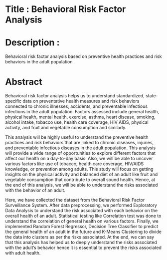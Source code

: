 # Title : Behavioral Risk Factor Analysis 

# Description : 
Behavioral risk factor analysis based on preventive health practices and risk behaviors in the adult population

# Abstract

Behavioral risk factor analysis helps us to understand standardized, state-specific data on preventative health measures and risk behaviors connected to chronic illnesses, accidents, and preventable infectious infections in the adult population. Factors assessed include general health, physical health, mental health, exercise, asthma, heart disease, smoking, alcohol intake, tobacco use, health care coverage, HIV AIDS, physical activity, and fruit and vegetable consumption and similarly.

This analysis will be highly useful to understand the preventive health practices and risk behaviors that are linked to chronic diseases, injuries, and preventable infectious diseases in the adult population. This analysis will provide a wide range of opportunities to explore different factors that affect our health on a day-to-day basis. Also, we will be able to uncover various factors like use of tobacco, health care coverage, HIV/AIDS knowledge, or prevention among adults. This study will focus on getting insights on the physical activity and balanced diet of an adult like fruit and vegetable consumption that contribute to overall sound health. Hence, at the end of this analysis, we will be able to understand the risks associated with the behavior of an adult.

Here, we have collected the dataset from the Behavioral Risk Factor Surveillance System. After data preprocessing, we performed Exploratory Data Analysis to understand the risk associated with each behavior on the overall health of an adult. Statistical testing like Correlation test was done to understand the correlation of general health on various factors. Finally, we implemented Random Forest Regressor, Decision Tree Classifier to predict the general health of an adult in the future and K-Means Clustering to divide the data into clusters as per the risks associated. At the end, we can say that this analysis has helped us to deeply understand the risks associated with the adult’s behavior hence it is essential to prevent the risks associated with adult health.
